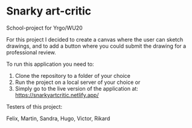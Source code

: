 # Snarky art-critic

School-project for Yrgo/WU20

For this project I decided to create a canvas where the user can sketch drawings, and to add a button where you could submit the drawing for a professional review.

To run this application you need to:

1. Clone the repository to a folder of your choice
2. Run the project on a local server of your choice
   or
3. Simply go to the live version of the application at:
   https://snarkyartcritic.netlify.app/

Testers of this project:

Felix, Martin, Sandra, Hugo, Victor, Rikard
